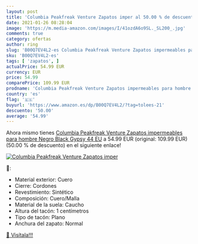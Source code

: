 ```yaml
---
layout: post
title: 'Columbia Peakfreak Venture Zapatos imper al 50.00 % de descuento'
date: 2021-01-26 08:28:04
image: 'https://m.media-amazon.com/images/I/41ozdA6o9SL._SL200_.jpg'
comments: true
category: ofertas
author: ring
slug: 'B00Q7EV4L2-es Columbia Peakfreak Venture Zapatos impermeables para...'
sku: 'B00Q7EV4L2-es'
tags: [ 'zapatos', ]
actualPrice: 54.99 EUR
currency: EUR
price: 54.99
comparePrice: 109.99 EUR
prodname: 'Columbia Peakfreak Venture Zapatos impermeables para hombre   Negro Black  Gypsy   44 EU'
country: 'es'
flag: '🇪🇸'
buyurl: 'https://www.amazon.es/dp/B00Q7EV4L2/?tag=tolees-21'
descuento: '50.00'
average: '54.99'
---
```


Ahora mismo tienes [Columbia Peakfreak Venture Zapatos impermeables para hombre   Negro Black  Gypsy   44 EU](https://www.amazon.es/dp/B00Q7EV4L2/?tag=tolees-21) a 54.99 EUR (original: 109.99 EUR) (50.00 %  de descuento) en el siguiente enlace!

[![Columbia Peakfreak Venture Zapatos imper](https://m.media-amazon.com/images/I/41ozdA6o9SL._SL200_.jpg)](https://www.amazon.es/dp/B00Q7EV4L2/?tag=tolees-21)

🔎:

- Material exterior: Cuero
- Cierre: Cordones
- Revestimiento: Sintético
- Composición: Cuero/Malla
- Material de la suela: Caucho
- Altura del tacón: 1 centímetros
- Tipo de tacón: Plano
- Anchura del zapato: Normal

[🛒 Visítala!!!](https://www.amazon.es/dp/B00Q7EV4L2/?tag=tolees-21)
